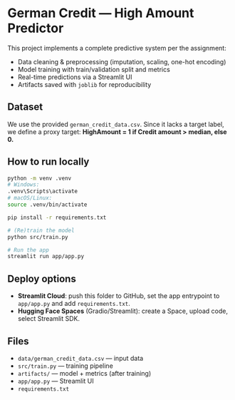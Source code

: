 # German Credit — High Amount Predictor

This project implements a complete predictive system per the assignment:
- Data cleaning & preprocessing (imputation, scaling, one-hot encoding)
- Model training with train/validation split and metrics
- Real-time predictions via a Streamlit UI
- Artifacts saved with `joblib` for reproducibility

## Dataset
We use the provided `german_credit_data.csv`. Since it lacks a target label, we define a proxy target:
**HighAmount = 1 if Credit amount > median, else 0.**

## How to run locally
```bash
python -m venv .venv
# Windows:
.venv\Scripts\activate
# macOS/Linux:
source .venv/bin/activate

pip install -r requirements.txt

# (Re)train the model
python src/train.py

# Run the app
streamlit run app/app.py
```

## Deploy options
- **Streamlit Cloud**: push this folder to GitHub, set the app entrypoint to `app/app.py` and add `requirements.txt`.
- **Hugging Face Spaces** (Gradio/Streamlit): create a Space, upload code, select Streamlit SDK.

## Files
- `data/german_credit_data.csv` — input data
- `src/train.py` — training pipeline
- `artifacts/` — model + metrics (after training)
- `app/app.py` — Streamlit UI
- `requirements.txt`

